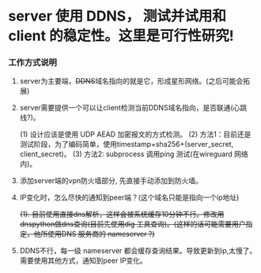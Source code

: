 # server 使用 DDNS， 测试并试用和 client 的稳定性。这里是可行性研究!


### 工作方式说明


1. server为主要端，~~DDNS~~域名指向的就是它，形成星形网络。(之后可能会拓展)

2. server需要提供一个可以让client检测当前DDNS域名指向，是否联通(心跳线?)。

    (1) 设计应该是使用 UDP AEAD 加密报文的方式检测。
    (2) 方法1：目前还是测试阶段，为了编码简单，使用timestamp+sha256+(server_secret, client_secret)。
    (3) 方法2: subprocess 调用ping 测试(在wireguard 网络内)。

3. 添加server端的vpn防火墙部分, 先直接手动添加到防火墙。

4. IP变化时，怎么尽快的通知到peer端？(这个域名只能是指向一个ip地址)

    ~~(1). 目前使用直接dns解析，这样会被系统缓存10分钟不行。修改用dnspython做dns查询(目前先使用dig 工具查询)。(这样的话可能需要用户指定，他所使用DNS 服务商的 nameserver ?)~~

5. DDNS不行，每一级 nameserver 都会缓存查询结果。导致更新到ip,太慢了。需要使用其他方式，通知到peer IP变化。